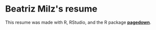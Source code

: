 # Beatriz Milz's resume

This resume was made with R, RStudio, and the R package [**pagedown**](https://github.com/rstudio/pagedown).

